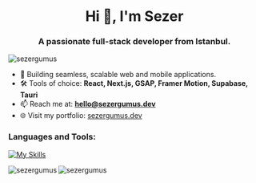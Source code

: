 <h1 align="center">Hi 👋, I'm Sezer</h1>
<h3 align="center">A passionate full-stack developer from Istanbul.</h3>

<p align="left"> <img src="https://komarev.com/ghpvc/?username=sezergumus&label=Profile%20views&color=0e75b6&style=flat" alt="sezergumus" /> </p>

- 💼 Building seamless, scalable web and mobile applications.
- 🛠️ Tools of choice: **React, Next.js, GSAP, Framer Motion, Supabase, Tauri**  
- 📫 Reach me at: **hello@sezergumus.dev**  
- 🌐 Visit my portfolio: [sezergumus.dev](https://sezergumus.dev)

<h3 align="left">Languages and Tools:</h3>

[![My Skills](https://skillicons.dev/icons?i=react,nextjs,nodejs,express,tailwind,mui,graphql,postgresql,mysql,express,mongodb,postgresql,redis,rabbitmq,firebase,gcp,vercel,linux,firebase,npm,yarn,python,qt,java,threejs,tauri,webpack,vite,vscode,obsidian,docker,ts,js,kubernetes,kafka,fastapi,bots,git,jquery,jest,p5js,sqlite,bootstrap,html,css)](https://skillicons.dev)

<p><img align="left" src="https://github-readme-stats.vercel.app/api/top-langs?username=sezergumus&show_icons=true&locale=en&layout=compact" alt="sezergumus" /></p>

<p><img align="center" src="https://github-readme-streak-stats.herokuapp.com/?user=sezergumus&" alt="sezergumus" /></p>

